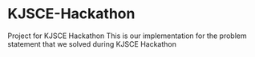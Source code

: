 # KJSCE-Hackathon
Project for KJSCE Hackathon
This is our implementation for the problem statement that we solved during KJSCE Hackathon

